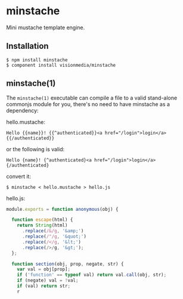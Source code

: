 
# minstache

  Mini mustache template engine.

## Installation

    $ npm install minstache
    $ component install visionmedia/minstache

## minstache(1)

  The `minstache(1)` executable can compile a file to a valid 
  stand-alone commonjs module for you, there's no need to have minstache
  as a dependency:

  hello.mustache:

```
Hello {{name}}! {{^authenticated}}<a href="/login">login</a>{{/authenticated}}
```

  or the following is valid:

```
Hello {name}! {^authenticated}<a href="/login">login</a>{/authenticated}
```

  convert it:

```
$ minstache < hello.mustache > hello.js
```

  hello.js:

```js
module.exports = function anonymous(obj) {

  function escape(html) {
    return String(html)
      .replace(/&/g, '&amp;')
      .replace(/"/g, '&quot;')
      .replace(/</g, '&lt;')
      .replace(/>/g, '&gt;');
  };

  function section(obj, prop, negate, str) {
    var val = obj[prop];
    if ('function' == typeof val) return val.call(obj, str);
    if (negate) val = !val;
    if (val) return str;
    r
